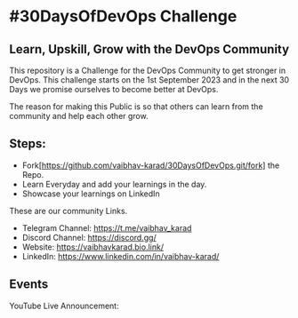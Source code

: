# #30DaysOfDevOps Challenge
## Learn, Upskill, Grow  with the DevOps Community

This repository is a Challenge for the DevOps Community to get stronger in DevOps. 
This challenge starts on the 1st September 2023 and in the next 30 Days we promise ourselves to become better at DevOps.

The reason for making this Public is so that others can learn from the community and help each other grow.

## Steps:
- Fork[https://github.com/vaibhav-karad/30DaysOfDevOps.git/fork] the Repo.
- Learn Everyday and add your learnings in the day.
- Showcase your learnings on LinkedIn


These are our community Links.

- Telegram Channel: https://t.me/vaibhav_karad
- Discord Channel: https://discord.gg/
- Website: https://vaibhavkarad.bio.link/
- LinkedIn: https://www.linkedin.com/in/vaibhav-karad/

## Events

YouTube Live Announcement:

